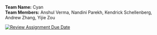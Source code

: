 **Team Name:** Cyan\
**Team Members:** Anshul Verma, Nandini Parekh, Kendrick Schellenberg, Andrew Zhang, Yijie Zou


[![Review Assignment Due Date](https://classroom.github.com/assets/deadline-readme-button-22041afd0340ce965d47ae6ef1cefeee28c7c493a6346c4f15d667ab976d596c.svg)](https://classroom.github.com/a/18vkNgfz)
